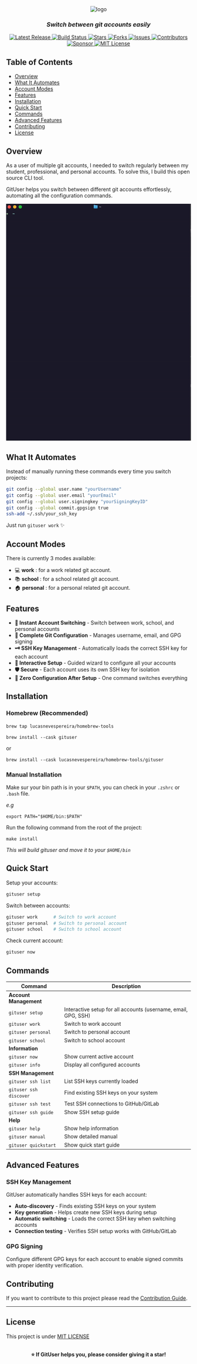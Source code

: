 
<div align="center">
  <img src="assets/inline-logo.png" alt="logo" width="320" height="200" />
  <h3><em>Switch between git accounts easily</em></h3>
  <p>
    <a href="https://github.com/lucasnevespereira/go-gituser/releases/latest">
      <img src="https://img.shields.io/github/v/release/lucasnevespereira/go-gituser?style=flat&logo=github" alt="Latest Release" />
    </a>
    <a href="https://github.com/lucasnevespereira/go-gituser/actions/workflows/release.yml">
      <img src="https://github.com/lucasnevespereira/go-gituser/actions/workflows/release.yml/badge.svg" alt="Build Status" />
    </a>
    <a href="https://github.com/lucasnevespereira/go-gituser/stargazers">
      <img src="https://img.shields.io/github/stars/lucasnevespereira/go-gituser?style=flat&logo=github" alt="Stars" />
    </a>
    <a href="https://github.com/lucasnevespereira/go-gituser/network/members">
      <img src="https://img.shields.io/github/forks/lucasnevespereira/go-gituser?style=flat&logo=github" alt="Forks" />
    </a>
    <a href="https://github.com/lucasnevespereira/go-gituser/issues">
      <img src="https://img.shields.io/github/issues/lucasnevespereira/go-gituser?style=flat&logo=github" alt="Issues" />
    </a>
    <a href="https://github.com/lucasnevespereira/go-gituser/graphs/contributors">
      <img src="https://img.shields.io/github/contributors/lucasnevespereira/go-gituser?style=flat&logo=github" alt="Contributors" />
    </a>
    <a href="https://github.com/sponsors/lucasnevespereira">
      <img src="https://img.shields.io/badge/Sponsor-GitHub-333333?style=flat&logo=github&logoColor=white" alt="Sponsor" />
    </a>
    <a href="LICENSE">
      <img src="https://img.shields.io/badge/License-MIT-green.svg?style=flat" alt="MIT License" />
    </a>
  </p>
</div>


## Table of Contents

- [Overview](#overview)
- [What It Automates](#what-it-automates)
- [Account Modes](#account-modes)
- [Features](#features)
- [Installation](#installation)
- [Quick Start](#quick-start)
- [Commands](#commands)
- [Advanced Features](#advanced-features)
- [Contributing](#contributing)
- [License](#license)

## Overview

As a user of multiple git accounts, I needed to switch regularly between my student, professional, and personal accounts. To solve this, I build this open source CLI tool.

GitUser helps you switch between different git accounts effortlessly, automating all the configuration commands.

![](assets/demo.gif)

## What It Automates

Instead of manually running these commands every time you switch projects:

```bash
git config --global user.name "yourUsername"
git config --global user.email "yourEmail"
git config --global user.signingkey "yourSigningKeyID"
git config --global commit.gpgsign true
ssh-add ~/.ssh/your_ssh_key
```

Just run `gituser work` ✨

## Account Modes

There is currently 3 modes available:

- 💻 <b>work</b> : for a work related git account.
- 📚 <b>school</b> : for a school related git account.
- 🏠 <b>personal</b> : for a personal related git account.


## Features

- **🔄 Instant Account Switching** - Switch between work, school, and personal accounts
- **🔧 Complete Git Configuration** - Manages username, email, and GPG signing
- **🗝️ SSH Key Management** - Automatically loads the correct SSH key for each account
- **🎯 Interactive Setup** - Guided wizard to configure all your accounts
- **🛡️ Secure** - Each account uses its own SSH key for isolation
- **🚀 Zero Configuration After Setup** - One command switches everything



## Installation

### Homebrew (Recommended)

```
brew tap lucasnevespereira/homebrew-tools
```

```
brew install --cask gituser
```

or

```
brew install --cask lucasnevespereira/homebrew-tools/gituser
```

### Manual Installation

Make sur your bin path is in your `$PATH`, you can check in your `.zshrc` or `.bash` file.

_e.g_
```shell
export PATH="$HOME/bin:$PATH"
```

Run the following command from the root of the project:

```
make install
```
<em>This will build gituser and move it to your `$HOME/bin`</em>

## Quick Start

Setup your accounts:

```bash
gituser setup
```

Switch between accounts:

```bash
gituser work      # Switch to work account
gituser personal  # Switch to personal account
gituser school    # Switch to school account
```

Check current account:

```bash
gituser now
```

## Commands


| Command | Description |
|---------|-------------|
| **Account Management** | |
| `gituser setup` | Interactive setup for all accounts (username, email, GPG, SSH) |
| `gituser work` | Switch to work account |
| `gituser personal` | Switch to personal account |
| `gituser school` | Switch to school account |
| **Information** | |
| `gituser now` | Show current active account |
| `gituser info` | Display all configured accounts |
| **SSH Management** | |
| `gituser ssh list` | List SSH keys currently loaded |
| `gituser ssh discover` | Find existing SSH keys on your system |
| `gituser ssh test` | Test SSH connections to GitHub/GitLab |
| `gituser ssh guide` | Show SSH setup guide |
| **Help** | |
| `gituser help` | Show help information |
| `gituser manual` | Show detailed manual |
| `gituser quickstart` | Show quick start guide |


## Advanced Features

### SSH Key Management

GitUser automatically handles SSH keys for each account:

- **Auto-discovery** - Finds existing SSH keys on your system
- **Key generation** - Helps create new SSH keys during setup
- **Automatic switching** - Loads the correct SSH key when switching accounts
- **Connection testing** - Verifies SSH setup works with GitHub/GitLab

### GPG Signing

Configure different GPG keys for each account to enable signed commits with proper identity verification.


## Contributing

If you want to contribute to this project please read the [Contribution Guide](CONTRIBUTING.md).

<hr>

## License

This project is under [MIT LICENSE](LICENSE)

<br />
<div align="center">
  <strong>⭐ If GitUser helps you, please consider giving it a star!</strong>
</div>

